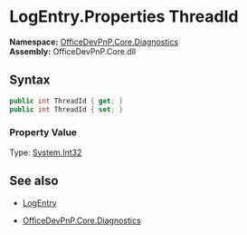 # LogEntry.Properties ThreadId
**Namespace:** [OfficeDevPnP.Core.Diagnostics](OfficeDevPnP.Core.Diagnostics.md)  
**Assembly:** OfficeDevPnP.Core.dll  
## Syntax
```C#
public int ThreadId { get; }
public int ThreadId { set; }
```

### Property Value
Type: [System.Int32](System.Int32.md) 

## See also
- [LogEntry](LogEntry.md) 

- [OfficeDevPnP.Core.Diagnostics](OfficeDevPnP.Core.Diagnostics.md)
